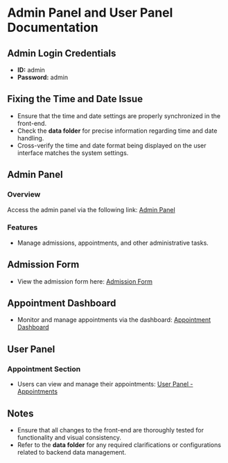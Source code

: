 # Admin Panel and User Panel Documentation

## Admin Login Credentials
- **ID:** admin  
- **Password:** admin  

## Fixing the Time and Date Issue
- Ensure that the time and date settings are properly synchronized in the front-end.
- Check the **data folder** for precise information regarding time and date handling.
- Cross-verify the time and date format being displayed on the user interface matches the system settings.

## Admin Panel
### Overview
Access the admin panel via the following link:
[Admin Panel](https://imgur.com/an60Wpw)

### Features
- Manage admissions, appointments, and other administrative tasks.

## Admission Form
- View the admission form here:
[Admission Form](https://imgur.com/ssyg0AX)

## Appointment Dashboard
- Monitor and manage appointments via the dashboard:
[Appointment Dashboard](https://imgur.com/qXx8fg0)

## User Panel
### Appointment Section
- Users can view and manage their appointments:
[User Panel - Appointments](https://imgur.com/tAbh17m)

## Notes
- Ensure that all changes to the front-end are thoroughly tested for functionality and visual consistency.
- Refer to the **data folder** for any required clarifications or configurations related to backend data management.
